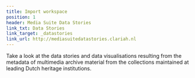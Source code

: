 ```yaml
---
title: Import workspace
position: 1
header: Media Suite Data Stories
link_txt: Data Stories
link_target: _datastories
link_url: http://mediasuitedatastories.clariah.nl
---
```


Take a look at the data stories and data visualisations resulting from the metadata of multimedia archive material from the collections maintained at leading Dutch heritage institutions.